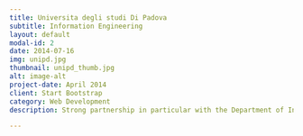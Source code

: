 ```yaml
---
title: Universita degli studi Di Padova
subtitle: Information Engineering
layout: default
modal-id: 2
date: 2014-07-16
img: unipd.jpg 
thumbnail: unipd_thumb.jpg
alt: image-alt
project-date: April 2014
client: Start Bootstrap
category: Web Development
description: Strong partnership in particular with the Department of Information Engineering 

---
```

